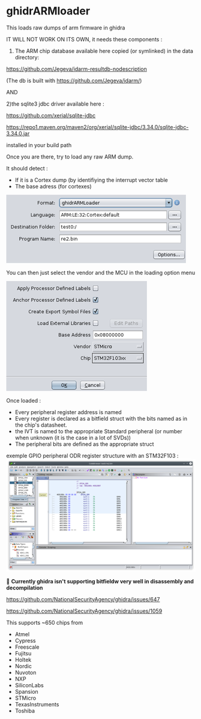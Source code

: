 # ghidrARMloader

This loads raw dumps of arm firmware in ghidra

IT WILL NOT WORK ON ITS OWN, it needs these components :

1) The ARM chip database available here copied (or symlinked) in the data directory:

https://github.com/Jegeva/idarm-resultdb-nodescription

(The db is built with https://github.com/Jegeva/idarm/)

AND

2)the sqlite3 jdbc driver available here :

https://github.com/xerial/sqlite-jdbc

https://repo1.maven.org/maven2/org/xerial/sqlite-jdbc/3.34.0/sqlite-jdbc-3.34.0.jar

installed in your build path

Once you are there, try to load any raw ARM dump.

It should detect :
- If it is a Cortex dump (by identifiying the interrupt vector table
- The base adress (for cortexes)

![autodetect](./pics/GAL_1.png?raw=true)

You can then just select the vendor and the MCU in the loading option menu

![vendors+chips](./pics/GAL_2.png?raw=true)

Once loaded :
- Every peripheral register address is named
- Every register is declared as a bitfield struct with the bits named as in the chip's datasheet.
- the IVT is named to the appropriate Standard peripheral (or number when unknown (it is the case in a lot of SVDs))
- The peripheral bits are defined as the appropriate struct

exemple GPIO peripheral ODR register structure with an STM32F103 :
![vendors+chips](./pics/GAL_3.png?raw=true)

:bell: **Currently ghidra isn't supporting bitfieldw very well in disassembly and decompilation**

https://github.com/NationalSecurityAgency/ghidra/issues/647

https://github.com/NationalSecurityAgency/ghidra/issues/1059


This supports ~650 chips from
* Atmel
* Cypress
* Freescale
* Fujitsu
* Holtek
* Nordic
* Nuvoton
* NXP
* SiliconLabs 
* Spansion
* STMicro
* TexasInstruments
* Toshiba

